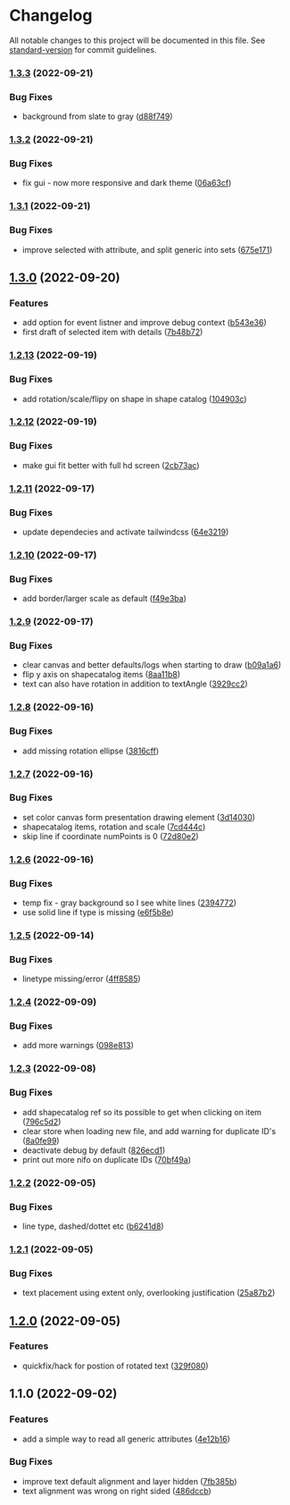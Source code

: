 # Changelog

All notable changes to this project will be documented in this file. See [standard-version](https://github.com/conventional-changelog/standard-version) for commit guidelines.

### [1.3.3](https://github.com/vegarringdal/ProteusXMLDrawing/compare/v1.3.2...v1.3.3) (2022-09-21)


### Bug Fixes

* background from slate to gray ([d88f749](https://github.com/vegarringdal/ProteusXMLDrawing/commits/d88f749b551151c99fe4cc301decd5c4888d6bc3))

### [1.3.2](https://github.com/vegarringdal/ProteusXMLDrawing/compare/v1.3.1...v1.3.2) (2022-09-21)


### Bug Fixes

* fix gui - now more responsive and dark theme ([06a63cf](https://github.com/vegarringdal/ProteusXMLDrawing/commits/06a63cf6e71aacfd9620f3c44431e7b9c9cff30e))

### [1.3.1](https://github.com/vegarringdal/proteus-xml-drawing/compare/v1.3.0...v1.3.1) (2022-09-21)


### Bug Fixes

* improve selected with attribute, and split generic into sets ([675e171](https://github.com/vegarringdal/proteus-xml-drawing/commits/675e17123169f388179e7cd486ba26d7305de93f))

## [1.3.0](https://github.com/vegarringdal/proteus-xml-drawing/compare/v1.2.13...v1.3.0) (2022-09-20)


### Features

* add option for event listner and improve debug context ([b543e36](https://github.com/vegarringdal/ProteusXMLDrawing/commits/b543e3628e5946d796d0313abdee131ea09dc3c4))
* first draft of selected item with details ([7b48b72](https://github.com/vegarringdal/ProteusXMLDrawing/commits/7b48b72f28ab1b44092cbe5cb04145d1374977ac))

### [1.2.13](https://github.com/vegarringdal/ProteusXMLDrawing/compare/v1.2.12...v1.2.13) (2022-09-19)


### Bug Fixes

* add rotation/scale/flipy on shape in shape catalog ([104903c](https://github.com/vegarringdal/ProteusXMLDrawing/commits/104903c1e028f7ca1196a27d7035e47dc2fd3d28))

### [1.2.12](https://github.com/vegarringdal/ProteusXMLDrawing/compare/v1.2.11...v1.2.12) (2022-09-19)


### Bug Fixes

* make gui fit better with full hd screen ([2cb73ac](https://github.com/vegarringdal/ProteusXMLDrawing/commits/2cb73acf3b8dec86befa5813fc9b31106280cc4e))

### [1.2.11](https://github.com/vegarringdal/ProteusXMLDrawing/compare/v1.2.10...v1.2.11) (2022-09-17)


### Bug Fixes

* update dependecies and activate tailwindcss ([64e3219](https://github.com/vegarringdal/ProteusXMLDrawing/commits/64e321920e3d9c23f3d1adefbc03f30a019c056f))

### [1.2.10](https://github.com/vegarringdal/ProteusXMLDrawing/compare/v1.2.9...v1.2.10) (2022-09-17)


### Bug Fixes

* add border/larger scale as default ([f49e3ba](https://github.com/vegarringdal/ProteusXMLDrawing/commits/f49e3ba3df1201af19fa5daaa03391fa599375f1))

### [1.2.9](https://github.com/vegarringdal/ProteusXMLDrawing/compare/v1.2.8...v1.2.9) (2022-09-17)


### Bug Fixes

* clear canvas and better defaults/logs when starting to draw ([b09a1a6](https://github.com/vegarringdal/ProteusXMLDrawing/commits/b09a1a629fd21a8bd3f62e567d948709ad0e9caf))
* flip y axis on shapecatalog items ([8aa11b8](https://github.com/vegarringdal/ProteusXMLDrawing/commits/8aa11b8f223ac597de10273dc0d4c80989ba770b))
* text can also have rotation in addition to textAngle ([3929cc2](https://github.com/vegarringdal/ProteusXMLDrawing/commits/3929cc277785b66ad53b5c291565bb9f8c9f77d1))

### [1.2.8](https://github.com/vegarringdal/ProteusXMLDrawing/compare/v1.2.7...v1.2.8) (2022-09-16)


### Bug Fixes

* add missing rotation ellipse ([3816cff](https://github.com/vegarringdal/ProteusXMLDrawing/commits/3816cffbca77b9c7f2d9035fe3b45794c88823b3))

### [1.2.7](https://github.com/vegarringdal/ProteusXMLDrawing/compare/v1.2.6...v1.2.7) (2022-09-16)


### Bug Fixes

* set color canvas form presentation drawing element ([3d14030](https://github.com/vegarringdal/ProteusXMLDrawing/commits/3d14030f01b136ecfe6a43e3c837acd0a46773b4))
* shapecatalog items, rotation and scale ([7cd444c](https://github.com/vegarringdal/ProteusXMLDrawing/commits/7cd444cec8bff130e205f69ab904be0996924e5d))
* skip line if coordinate numPoints is 0 ([72d80e2](https://github.com/vegarringdal/ProteusXMLDrawing/commits/72d80e2224137def23f49da26c6158b61b76b740))

### [1.2.6](https://github.com/vegarringdal/ProteusXMLDrawing/compare/v1.2.5...v1.2.6) (2022-09-16)


### Bug Fixes

* temp fix - gray background so I see white lines ([2394772](https://github.com/vegarringdal/ProteusXMLDrawing/commits/2394772f3128d5e7818e114976e8c6a5168f64e1))
* use solid line if type is missing ([e6f5b8e](https://github.com/vegarringdal/ProteusXMLDrawing/commits/e6f5b8efa1d04a3d3f2d8379dd60a21d7775a713))

### [1.2.5](https://github.com/vegarringdal/ProteusXMLDrawing/compare/v1.2.4...v1.2.5) (2022-09-14)


### Bug Fixes

* linetype missing/error ([4ff8585](https://github.com/vegarringdal/ProteusXMLDrawing/commits/4ff858548b90ee26d3a68eb73e1903d82d4bd8df))

### [1.2.4](https://github.com/vegarringdal/ProteusXMLDrawing/compare/v1.2.3...v1.2.4) (2022-09-09)


### Bug Fixes

* add more warnings ([098e813](https://github.com/vegarringdal/ProteusXMLDrawing/commits/098e813f8f4c54ab98264858a3d26d558d0b27da))

### [1.2.3](https://github.com/vegarringdal/ProteusXMLDrawing/compare/v1.2.2...v1.2.3) (2022-09-08)


### Bug Fixes

* add shapecatalog ref so its possible to get when clicking on item ([796c5d2](https://github.com/vegarringdal/ProteusXMLDrawing/commits/796c5d242e847755b8b29f36540d5e9f29f7b3c1))
* clear store when loading new file, and add warning for duplicate ID's ([8a0fe99](https://github.com/vegarringdal/ProteusXMLDrawing/commits/8a0fe998638e36921b81f6c87aae7580b5880e93))
* deactivate debug by default ([826ecd1](https://github.com/vegarringdal/ProteusXMLDrawing/commits/826ecd159fb81a6d8182db3fa6cafd5aacf871e3))
* print out more nifo on duplicate IDs ([70bf49a](https://github.com/vegarringdal/ProteusXMLDrawing/commits/70bf49ab24774e61428a3b557a50e37158cdc8d1))

### [1.2.2](https://github.com/vegarringdal/ProteusXMLDrawing/compare/v1.2.1...v1.2.2) (2022-09-05)


### Bug Fixes

* line type, dashed/dottet etc ([b6241d8](https://github.com/vegarringdal/ProteusXMLDrawing/commits/b6241d83c73c8beb878040421bacd7cb3913991d))

### [1.2.1](https://github.com/vegarringdal/ProteusXMLDrawing/compare/v1.2.0...v1.2.1) (2022-09-05)


### Bug Fixes

* text placement using extent only, overlooking justification ([25a87b2](https://github.com/vegarringdal/ProteusXMLDrawing/commits/25a87b2c62970ceccd094224ed1844f99e743f0d))

## [1.2.0](https://github.com/vegarringdal/ProteusXMLDrawing/compare/v1.1.0...v1.2.0) (2022-09-05)


### Features

* quickfix/hack for postion of rotated text ([329f080](https://github.com/vegarringdal/ProteusXMLDrawing/commits/329f080ec68a60d111b944c2cec14e8f596c68ce))

## 1.1.0 (2022-09-02)


### Features

* add a simple way to read all generic attributes ([4e12b16](https://github.com/vegarringdal/ProteusXMLDrawing/commits/4e12b16dd40bc70e7eda9ee16d5547df362650b3))


### Bug Fixes

* improve text default alignment and layer hidden ([7fb385b](https://github.com/vegarringdal/ProteusXMLDrawing/commits/7fb385b1a3ce103f219e992850fd40a94f6fdfa1))
* text alignment was wrong on right sided ([486dccb](https://github.com/vegarringdal/ProteusXMLDrawing/commits/486dccb21c289c5212c5822b74eb1b95b92fce08))
